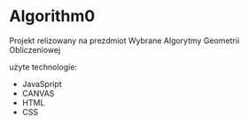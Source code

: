# Algorithm0

Projekt relizowany na prezdmiot Wybrane Algorytmy Geometrii Obliczeniowej

użyte technologie:
- JavaSpript
- CANVAS
- HTML
- CSS
